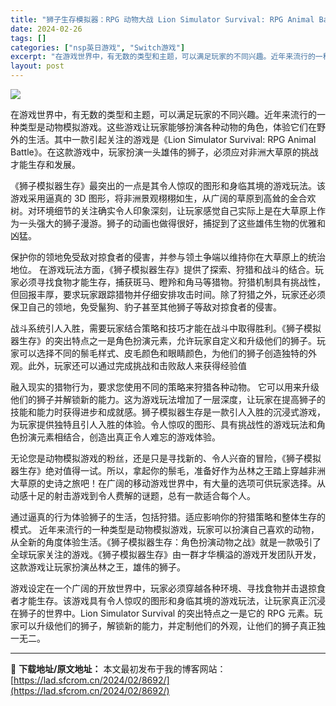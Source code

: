 ```yaml
---
title: "狮子生存模拟器：RPG 动物大战 Lion Simulator Survival: RPG Animal Battle Switch NSP英文版分享"
date: 2024-02-26
tags: []
categories: ["nsp英日游戏", "Switch游戏"]
excerpt: "在游戏世界中，有无数的类型和主题，可以满足玩家的不同兴趣。近年来流行的一种类型是动物模拟游戏。这些游戏让玩家能够扮演各种动物的角色，体验它们在野外的生活。其中一款引起关注的游戏是《Lion Simulator Survival: RPG Animal Battle》。在这款游戏中，玩家扮演一头雄伟的&hellip;"
layout: post
---
```


<img class="aligncenter" src="https://img-eshop.cdn.nintendo.net/i/3a6fc8088a08f3dede9909d25fd4b90f7c4239fb6eda959867de3afa57e731b5.jpg?w=1000" />

在游戏世界中，有无数的类型和主题，可以满足玩家的不同兴趣。近年来流行的一种类型是动物模拟游戏。这些游戏让玩家能够扮演各种动物的角色，体验它们在野外的生活。其中一款引起关注的游戏是《Lion Simulator Survival: RPG Animal Battle》。在这款游戏中，玩家扮演一头雄伟的狮子，必须应对非洲大草原的挑战才能生存和发展。

《狮子模拟器生存》最突出的一点是其令人惊叹的图形和身临其境的游戏玩法。该游戏采用逼真的 3D 图形，将非洲景观栩栩如生，从广阔的草原到高耸的金合欢树。对环境细节的关注确实令人印象深刻，让玩家感觉自己实际上是在大草原上作为一头强大的狮子漫游。狮子的动画也做得很好，捕捉到了这些雄伟生物的优雅和凶猛。

保护你的领地免受敌对掠食者的侵害，并参与领土争端以维持你在大草原上的统治地位。
在游戏玩法方面，《狮子模拟器生存》提供了探索、狩猎和战斗的结合。玩家必须寻找食物才能生存，捕获斑马、瞪羚和角马等猎物。狩猎机制具有挑战性，但回报丰厚，要求玩家跟踪猎物并仔细安排攻击时间。除了狩猎之外，玩家还必须保卫自己的领地，免受鬣狗、豹子甚至其他狮子等敌对掠食者的侵害。

战斗系统引人入胜，需要玩家结合策略和技巧才能在战斗中取得胜利。《狮子模拟器生存》的突出特点之一是角色扮演元素，允许玩家自定义和升级他们的狮子。玩家可以选择不同的鬃毛样式、皮毛颜色和眼睛颜色，为他们的狮子创造独特的外观。此外，玩家还可以通过完成挑战和击败敌人来获得经验值

融入现实的猎物行为，要求您使用不同的策略来狩猎各种动物。
它可以用来升级他们的狮子并解锁新的能力。这为游戏玩法增加了一层深度，让玩家在提高狮子的技能和能力时获得进步和成就感。狮子模拟器生存是一款引人入胜的沉浸式游戏，为玩家提供独特且引人入胜的体验。令人惊叹的图形、具有挑战性的游戏玩法和角色扮演元素相结合，创造出真正令人难忘的游戏体验。

无论您是动物模拟游戏的粉丝，还是只是寻找新的、令人兴奋的冒险，《狮子模拟器生存》绝对值得一试。所以，拿起你的鬃毛，准备好作为丛林之王踏上穿越非洲大草原的史诗之旅吧！在广阔的移动游戏世界中，有大量的选项可供玩家选择。从动感十足的射击游戏到令人费解的谜题，总有一款适合每个人。

通过逼真的行为体验狮子的生活，包括狩猎。适应影响你的狩猎策略和整体生存的模式。
近年来流行的一种类型是动物模拟游戏，玩家可以扮演自己喜欢的动物，从全新的角度体验生活。《狮子模拟器生存：角色扮演动物之战》就是一款吸引了全球玩家关注的游戏。《狮子模拟器生存》由一群才华横溢的游戏开发团队开发，这款游戏让玩家扮演丛林之王，雄伟的狮子。

游戏设定在一个广阔的开放世界中，玩家必须穿越各种环境、寻找食物并击退掠食者才能生存。该游戏具有令人惊叹的图形和身临其境的游戏玩法，让玩家真正沉浸在狮子的世界中。Lion Simulator Survival 的突出特点之一是它的 RPG 元素。玩家可以升级他们的狮子，解锁新的能力，并定制他们的外观，让他们的狮子真正独一无二。

---
📖 **下载地址/原文地址：** 本文最初发布于我的博客网站：[https://lad.sfcrom.cn/2024/02/8692/](https://lad.sfcrom.cn/2024/02/8692/)
